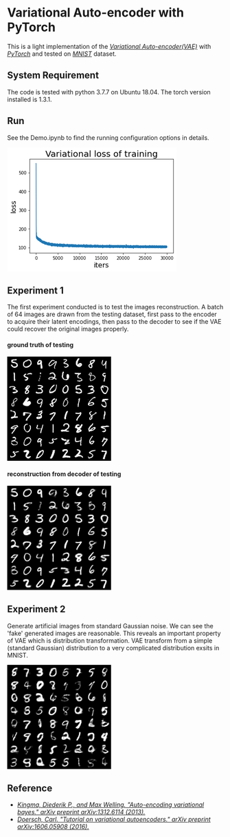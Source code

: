 # Variational Auto-encoder with PyTorch

This is a light implementation of the [_Variational Auto-encoder(VAE)_](https://arxiv.org/abs/1312.6114) with [_PyTorch_](https://pytorch.org/) and tested on [_MNIST_](http://yann.lecun.com/exdb/mnist/) dataset. 

## System Requirement

The code is tested with python 3.7.7 on Ubuntu 18.04. The torch version installed is 1.3.1. 

## Run

See the Demo.ipynb to find the running configuration options in details.

![loss](https://github.com/shib0li/VAE-torch/blob/master/figures/loss_hist.png)

## Experiment 1

The first experiment conducted is to test the images reconstruction. A batch of 64 images are drawn from the testing dataset, first pass to the encoder to acquire their latent encodings, then pass to the decoder to see if the VAE could recover the original images properly.

#### ground truth of testing
![ground_truth](https://github.com/shib0li/VAE-torch/blob/master/figures/ground.png)

#### reconstruction from decoder of testing
![recover](https://github.com/shib0li/VAE-torch/blob/master/figures/recover.png)

## Experiment 2

Generate artificial images from standard Gaussian noise. We can see the 'fake' generated images are reasonable. This reveals an important property of VAE which is distribution transformation. VAE transform from a simple (standard Gaussian) distribution to a very complicated distribution exsits in MNIST. 

![noise](https://github.com/shib0li/VAE-torch/blob/master/figures/noise.png)

## Reference

* [_Kingma, Diederik P., and Max Welling. "Auto-encoding variational bayes." arXiv preprint arXiv:1312.6114 (2013)._](https://arxiv.org/abs/1312.6114)
* [_Doersch, Carl. "Tutorial on variational autoencoders." arXiv preprint arXiv:1606.05908 (2016)._](https://arxiv.org/abs/1606.05908)


